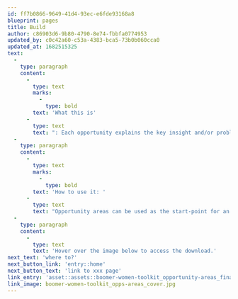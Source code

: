 ```yaml
---
id: ff7b0866-9649-41d4-93ec-e6fde93168a8
blueprint: pages
title: Build
author: c86903d6-9b80-4790-8e74-fbbfa0774953
updated_by: c0c42a60-c53a-4383-bca5-73b0b060cca0
updated_at: 1682515325
text:
  -
    type: paragraph
    content:
      -
        type: text
        marks:
          -
            type: bold
        text: 'What this is'
      -
        type: text
        text: ": Each opportunity explains the key insight and/or problem with the current state, identifies possible opportunities and prioritises lines of enquiry and ‘How Might We’ design challenges to explore through innovation. The opportunity areas have been divided into 4 categories: Volunteering, Campaigning, Regular Giving and Legacy & Wills.\_"
  -
    type: paragraph
    content:
      -
        type: text
        marks:
          -
            type: bold
        text: 'How to use it: '
      -
        type: text
        text: "Opportunity areas can be used as the start-point for an innovation cycle or even as springboards for ideation within a cycle. Download the PDF and use these as stimulus to write a brief for an innovation cycle or as stimulus for creative sessions such as an ideas workshop.\_"
  -
    type: paragraph
    content:
      -
        type: text
        text: 'Hover over the image below to access the download.'
next_text: 'where to?'
next_button_link: 'entry::home'
next_button_text: 'link to xxx page'
link_entry: 'asset::assets::boomer-women-toolkit_opportunity-areas_final.pdf'
link_image: boomer-women-toolkit_opps-areas_cover.jpg
---
```

